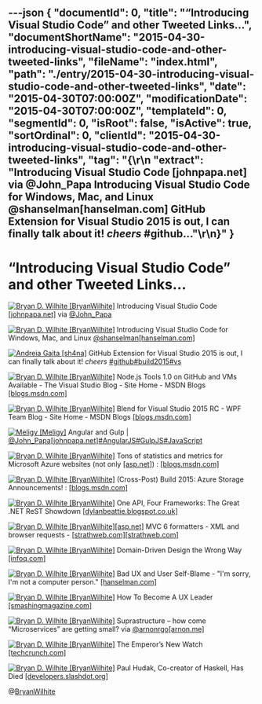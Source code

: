 ---json
{
  "documentId": 0,
  "title": "“Introducing Visual Studio Code” and other Tweeted Links…",
  "documentShortName": "2015-04-30-introducing-visual-studio-code-and-other-tweeted-links",
  "fileName": "index.html",
  "path": "./entry/2015-04-30-introducing-visual-studio-code-and-other-tweeted-links",
  "date": "2015-04-30T07:00:00Z",
  "modificationDate": "2015-04-30T07:00:00Z",
  "templateId": 0,
  "segmentId": 0,
  "isRoot": false,
  "isActive": true,
  "sortOrdinal": 0,
  "clientId": "2015-04-30-introducing-visual-studio-code-and-other-tweeted-links",
  "tag": "{\r\n  \"extract\": \"Introducing Visual Studio Code [johnpapa.net]  via @John_Papa       Introducing Visual Studio Code for Windows, Mac, and Linux @shanselman[hanselman.com]        GitHub Extension for Visual Studio 2015 is out, I can finally talk about it! *cheers* #github...\"\r\n}"
}
---

# “Introducing Visual Studio Code” and other Tweeted Links…

[<img alt="Bryan D. Wilhite [BryanWilhite]" src="https://songhay.blob.core.windows.net/shared-social-twitter/BryanWilhite.jpeg">](http://songhayblog.azurewebsites.net/ "Bryan D. Wilhite [BryanWilhite]") Introducing Visual Studio Code [[johnpapa.net]](http://www.johnpapa.net/visual-studio-code/) via [@John_Papa](http://twitter.com/John_Papa)

[<img alt="Bryan D. Wilhite [BryanWilhite]" src="https://songhay.blob.core.windows.net/shared-social-twitter/BryanWilhite.jpeg">](http://songhayblog.azurewebsites.net/ "Bryan D. Wilhite [BryanWilhite]") Introducing Visual Studio Code for Windows, Mac, and Linux [@shanselman](http://twitter.com/shanselman)[[hanselman.com]](http://www.hanselman.com/blog/IntroducingVisualStudioCodeForWindowsMacAndLinux.aspx)

[<img alt="Andreia Gaita [sh4na]" src="https://songhay.blob.core.windows.net/shared-social-twitter/sh4na.jpeg">](http://blog.worldofcoding.com/ "Andreia Gaita [sh4na]") GitHub Extension for Visual Studio 2015 is out, I can finally talk about it! *cheers* [#github](http://search.twitter.com/search?q=%23github)[#build2015](http://search.twitter.com/search?q=%23build2015)[#vs](http://search.twitter.com/search?q=%23vs)

[<img alt="Bryan D. Wilhite [BryanWilhite]" src="https://songhay.blob.core.windows.net/shared-social-twitter/BryanWilhite.jpeg">](http://songhayblog.azurewebsites.net/ "Bryan D. Wilhite [BryanWilhite]") Node.js Tools 1.0 on GitHub and VMs Available - The Visual Studio Blog - Site Home - MSDN Blogs [[blogs.msdn.com]](http://blogs.msdn.com/b/visualstudio/archive/2015/04/24/node-js-tools-1-0-on-github-and-vms-available.aspx)

[<img alt="Bryan D. Wilhite [BryanWilhite]" src="https://songhay.blob.core.windows.net/shared-social-twitter/BryanWilhite.jpeg">](http://songhayblog.azurewebsites.net/ "Bryan D. Wilhite [BryanWilhite]") Blend for Visual Studio 2015 RC - WPF Team Blog - Site Home - MSDN Blogs [[blogs.msdn.com]](http://blogs.msdn.com/b/wpf/archive/2015/04/29/blend-for-visual-studio-2015-rc.aspx)

[<img alt="Meligy [Meligy]" src="https://songhay.blob.core.windows.net/shared-social-twitter/Meligy.jpeg">](http://gurustop.net/ "Meligy [Meligy]") Angular and Gulp | [@John_Papa](http://twitter.com/John_Papa)[[johnpapa.net]](http://www.johnpapa.net/angular-and-gulp/?utm_content=bufferab779&utm_medium=social&utm_source=twitter.com&utm_campaign=buffer)[#AngularJS](http://search.twitter.com/search?q=%23AngularJS)[#GulpJS](http://search.twitter.com/search?q=%23GulpJS)[#JavaScript](http://search.twitter.com/search?q=%23JavaScript)

[<img alt="Bryan D. Wilhite [BryanWilhite]" src="https://songhay.blob.core.windows.net/shared-social-twitter/BryanWilhite.jpeg">](http://songhayblog.azurewebsites.net/ "Bryan D. Wilhite [BryanWilhite]") Tons of statistics and metrics for Microsoft Azure websites (not only [[asp.net]](http://www.asp.net/)) : [[blogs.msdn.com]](http://blogs.msdn.com/b/cdndevs/archive/2015/04/23/tons-of-statistics-and-metrics-for-microsoft-azure-websites-not-only-asp-net.aspx)

[<img alt="Bryan D. Wilhite [BryanWilhite]" src="https://songhay.blob.core.windows.net/shared-social-twitter/BryanWilhite.jpeg">](http://songhayblog.azurewebsites.net/ "Bryan D. Wilhite [BryanWilhite]") (Cross-Post) Build 2015: Azure Storage Announcements! : [[blogs.msdn.com]](http://blogs.msdn.com/b/windowsazurestorage/archive/2015/04/29/build-2015-azure-storage-announcements.aspx)

[<img alt="Bryan D. Wilhite [BryanWilhite]" src="https://songhay.blob.core.windows.net/shared-social-twitter/BryanWilhite.jpeg">](http://songhayblog.azurewebsites.net/ "Bryan D. Wilhite [BryanWilhite]") One API, Four Frameworks: The Great .NET ReST Showdown [[dylanbeattie.blogspot.co.uk]](http://dylanbeattie.blogspot.co.uk/2015/04/one-api-four-frameworks-great-net-rest.html)

[<img alt="Bryan D. Wilhite [BryanWilhite]" src="https://songhay.blob.core.windows.net/shared-social-twitter/BryanWilhite.jpeg">](http://songhayblog.azurewebsites.net/ "Bryan D. Wilhite [BryanWilhite]")[[asp.net]](http://www.asp.net/) MVC 6 formatters - XML and browser requests - [[strathweb.com]](http://www.strathweb.com/2015/04/asp-net-mvc-6-formatters-xml-browser-requests/)[[strathweb.com]](http://www.strathweb.com/2015/04/asp-net-mvc-6-formatters-xml-browser-requests/)

[<img alt="Bryan D. Wilhite [BryanWilhite]" src="https://songhay.blob.core.windows.net/shared-social-twitter/BryanWilhite.jpeg">](http://songhayblog.azurewebsites.net/ "Bryan D. Wilhite [BryanWilhite]") Domain-Driven Design the Wrong Way [[infoq.com]](http://www.infoq.com/news/2015/04/ddd-wrong-way?utm_campaign=infoq_content&utm_source=infoq&utm_medium=feed&utm_term=global#.VT_X_p3Jq1E.twitter)

[<img alt="Bryan D. Wilhite [BryanWilhite]" src="https://songhay.blob.core.windows.net/shared-social-twitter/BryanWilhite.jpeg">](http://songhayblog.azurewebsites.net/ "Bryan D. Wilhite [BryanWilhite]") Bad UX and User Self-Blame - "I'm sorry, I'm not a computer person." [[hanselman.com]](http://www.hanselman.com/blog/BadUXAndUserSelfBlameImSorryImNotAComputerPerson.aspx)

[<img alt="Bryan D. Wilhite [BryanWilhite]" src="https://songhay.blob.core.windows.net/shared-social-twitter/BryanWilhite.jpeg">](http://songhayblog.azurewebsites.net/ "Bryan D. Wilhite [BryanWilhite]") How To Become A UX Leader [[smashingmagazine.com]](http://www.smashingmagazine.com/2015/04/how-to-become-a-ux-leader/)

[<img alt="Bryan D. Wilhite [BryanWilhite]" src="https://songhay.blob.core.windows.net/shared-social-twitter/BryanWilhite.jpeg">](http://songhayblog.azurewebsites.net/ "Bryan D. Wilhite [BryanWilhite]") Suprastructure – how come “Microservices” are getting small? via [@arnonrgo](http://twitter.com/arnonrgo)[[arnon.me]](http://arnon.me/2015/04/suprastructure/)

[<img alt="Bryan D. Wilhite [BryanWilhite]" src="https://songhay.blob.core.windows.net/shared-social-twitter/BryanWilhite.jpeg">](http://songhayblog.azurewebsites.net/ "Bryan D. Wilhite [BryanWilhite]") The Emperor’s New Watch [[techcrunch.com]](http://techcrunch.com/2015/04/27/the-emperors-new-watch/#.iocbcf:4RpY)

[<img alt="Bryan D. Wilhite [BryanWilhite]" src="https://songhay.blob.core.windows.net/shared-social-twitter/BryanWilhite.jpeg">](http://songhayblog.azurewebsites.net/ "Bryan D. Wilhite [BryanWilhite]") Paul Hudak, Co-creator of Haskell, Has Died [[developers.slashdot.org]](http://developers.slashdot.org/story/15/04/30/1830256/paul-hudak-co-creator-of-haskell-has-died?utm_source=feedly1.0mainlinkanon&utm_medium=feed)

@[BryanWilhite](https://twitter.com/BryanWilhite)
